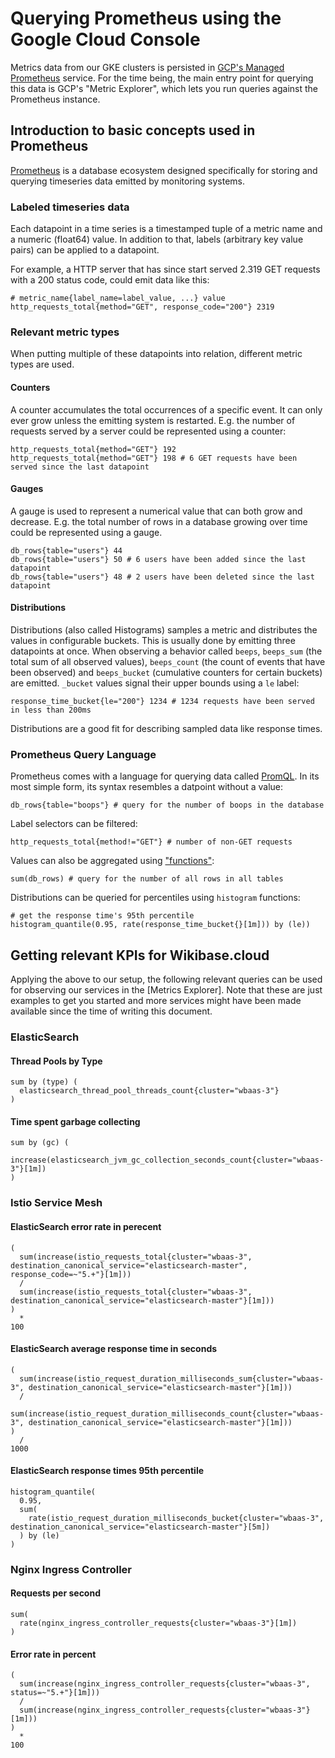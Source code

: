 # Querying Prometheus using the Google Cloud Console

Metrics data from our GKE clusters is persisted in [GCP's Managed Prometheus][managed-prom] service.
For the time being, the main entry point for querying this data is GCP's "Metric Explorer", which lets you run queries against the Prometheus instance.

[managed-prom]: https://cloud.google.com/stackdriver/docs/managed-prometheus

## Introduction to basic concepts used in Prometheus

[Prometheus][prom] is a database ecosystem designed specifically for storing and querying timeseries data emitted by monitoring systems.

[prom]: https://prometheus.io/

### Labeled timeseries data

Each datapoint in a time series is a timestamped tuple of a metric name and a numeric (float64) value.
In addition to that, labels (arbitrary key value pairs) can be applied to a datapoint.

For example, a HTTP server that has since start served 2.319 GET requests with a 200 status code, could emit data like this: 

```
# metric_name{label_name=label_value, ...} value
http_requests_total{method="GET", response_code="200"} 2319
```

### Relevant metric types

When putting multiple of these datapoints into relation, different metric types are used.

#### Counters

A counter accumulates the total occurrences of a specific event.
It can only ever grow unless the emitting system is restarted.
E.g. the number of requests served by a server could be represented using a counter:

```
http_requests_total{method="GET"} 192
http_requests_total{method="GET"} 198 # 6 GET requests have been served since the last datapoint
```

#### Gauges

A gauge is used to represent a numerical value that can both grow and decrease.
E.g. the total number of rows in a database growing over time could be represented using a gauge.
```
db_rows{table="users"} 44
db_rows{table="users"} 50 # 6 users have been added since the last datapoint
db_rows{table="users"} 48 # 2 users have been deleted since the last datapoint
```
#### Distributions

Distributions (also called Histograms) samples a metric and distributes the values in configurable buckets.
This is usually done by emitting three datapoints at once.
When observing a behavior called `beeps`, `beeps_sum` (the total sum of all observed values), `beeps_count` (the count of events that have been observed) and `beeps_bucket` (cumulative counters for certain buckets) are emitted.
`_bucket` values signal their upper bounds using a `le` label:

```
response_time_bucket{le="200"} 1234 # 1234 requests have been served in less than 200ms
```

Distributions are a good fit for describing sampled data like response times.

### Prometheus Query Language

Prometheus comes with a language for querying data called [PromQL][promql].
In its most simple form, its syntax resembles a datpoint without a value:

```
db_rows{table="boops"} # query for the number of boops in the database
```

Label selectors can be filtered:

```
http_requests_total{method!="GET"} # number of non-GET requests
```

Values can also be aggregated using ["functions"][promql-functions]:

```
sum(db_rows) # query for the number of all rows in all tables
```

Distributions can be queried for percentiles using `histogram` functions: 

```
# get the response time's 95th percentile
histogram_quantile(0.95, rate(response_time_bucket{}[1m])) by (le))
```

[promql]: https://prometheus.io/docs/prometheus/latest/querying/basics/
[promql-functions]: https://prometheus.io/docs/prometheus/latest/querying/basics/

## Getting relevant KPIs for Wikibase.cloud

Applying the above to our setup, the following relevant queries can be used for observing our services in the [Metrics Explorer].
Note that these are just examples to get you started and more services might have been made available since the time of writing this document.

[metrics-explorer]: https://console.cloud.google.com/monitoring/metrics-explorer?project=wikibase-cloud

### ElasticSearch

#### Thread Pools by Type

```
sum by (type) (
  elasticsearch_thread_pool_threads_count{cluster="wbaas-3"}
)
```

#### Time spent garbage collecting

```
sum by (gc) (
  increase(elasticsearch_jvm_gc_collection_seconds_count{cluster="wbaas-3"}[1m])
)
```

### Istio Service Mesh

#### ElasticSearch error rate in perecent

```
(
  sum(increase(istio_requests_total{cluster="wbaas-3", destination_canonical_service="elasticsearch-master", response_code=~"5.+"}[1m]))
  /
  sum(increase(istio_requests_total{cluster="wbaas-3", destination_canonical_service="elasticsearch-master"}[1m]))
)
  *
100
```

#### ElasticSearch average response time in seconds

```
(
  sum(increase(istio_request_duration_milliseconds_sum{cluster="wbaas-3", destination_canonical_service="elasticsearch-master"}[1m]))
  /
  sum(increase(istio_request_duration_milliseconds_count{cluster="wbaas-3", destination_canonical_service="elasticsearch-master"}[1m]))
)
  /
1000
```

#### ElasticSearch response times 95th percentile

```
histogram_quantile(
  0.95,
  sum(
    rate(istio_request_duration_milliseconds_bucket{cluster="wbaas-3", destination_canonical_service="elasticsearch-master"}[5m])
  ) by (le)
)
```

### Nginx Ingress Controller

#### Requests per second

```
sum(
  rate(nginx_ingress_controller_requests{cluster="wbaas-3"}[1m])
)
```

#### Error rate in percent

```
(
  sum(increase(nginx_ingress_controller_requests{cluster="wbaas-3", status=~"5.+"}[1m]))
  /
  sum(increase(nginx_ingress_controller_requests{cluster="wbaas-3"}[1m]))
)
  *
100
```
